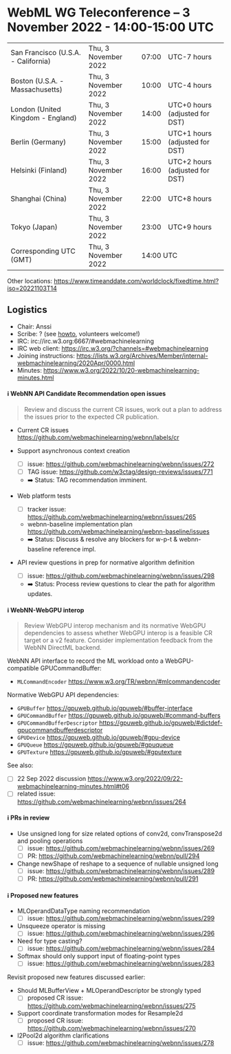 # WebML WG Teleconference – 3 November 2022 - 14:00-15:00 UTC

<table>
<tr><td> San Francisco (U.S.A. - California) <td> Thu, 3 November 2022 <td> 07:00 <td> UTC-7 hours
<tr><td> Boston (U.S.A. - Massachusetts) <td> Thu, 3 November 2022 <td> 10:00 <td> UTC-4 hours
<tr><td> London (United Kingdom - England) <td> Thu, 3 November 2022 <td> 14:00 <td> UTC+0 hours (adjusted for DST)
<tr><td> Berlin (Germany) <td> Thu, 3 November 2022 <td> 15:00 <td> UTC+1 hours (adjusted for DST)
<tr><td> Helsinki (Finland) <td> Thu, 3 November 2022 <td> 16:00 <td> UTC+2 hours (adjusted for DST)
<tr><td> Shanghai (China) <td> Thu, 3 November 2022 <td> 22:00 <td> UTC+8 hours
<tr><td> Tokyo (Japan) <td> Thu, 3 November 2022 <td> 23:00 <td> UTC+9 hours
<tr><td> Corresponding UTC (GMT) <td> Thu, 3 November 2022 <td colspan=2> 14:00 UTC
</table>

Other locations: https://www.timeanddate.com/worldclock/fixedtime.html?iso=20221103T14

  </details>

## Logistics

* Chair: Anssi
* Scribe: ? (see [howto](https://github.com/webmachinelearning/meetings/blob/main/scribe-howto.md), volunteers welcome!)
* IRC: irc://irc.w3.org:6667/#webmachinelearning
* IRC web client: https://irc.w3.org/?channels=#webmachinelearning
* Joining instructions: https://lists.w3.org/Archives/Member/internal-webmachinelearning/2020Apr/0000.html
* Minutes: https://www.w3.org/2022/10/20-webmachinelearning-minutes.html


#### ℹ️ WebNN API Candidate Recommendation open issues

>Review and discuss the current CR issues, work out a plan to address the issues prior to the expected CR publication.

- Current CR issues https://github.com/webmachinelearning/webnn/labels/cr

- Support asynchronous context creation
  - [ ] issue: https://github.com/webmachinelearning/webnn/issues/272
  - [ ] TAG issue: https://github.com/w3ctag/design-reviews/issues/771
  - ➡️ Status: TAG recommendation imminent.

- Web platform tests
  - [ ] tracker issue: https://github.com/webmachinelearning/webnn/issues/265
  - webnn-baseline implementation plan https://github.com/webmachinelearning/webnn-baseline/issues 
  - ➡️ Status: Discuss & resolve any blockers for w-p-t & webnn-baseline reference impl.

- API review questions in prep for normative algorithm definition
  - [ ] issue: https://github.com/webmachinelearning/webnn/issues/298
  - ➡️ Status: Process review questions to clear the path for algorithm updates.

#### ℹ️ WebNN-WebGPU interop

>Review WebGPU interop mechanism and its normative WebGPU dependencies to assess whether WebGPU interop is a feasible CR target or a v2 feature. Consider implementation feedback from the WebNN DirectML backend.

WebNN API interface to record the ML workload onto a WebGPU-compatible GPUCommandBuffer:
- `MLCommandEncoder` https://www.w3.org/TR/webnn/#mlcommandencoder

Normative WebGPU API dependencies:
- `GPUBuffer` https://gpuweb.github.io/gpuweb/#buffer-interface
- `GPUCommandBuffer` https://gpuweb.github.io/gpuweb/#command-buffers
- `GPUCommandBufferDescriptor` https://gpuweb.github.io/gpuweb/#dictdef-gpucommandbufferdescriptor
- `GPUDevice` https://gpuweb.github.io/gpuweb/#gpu-device
- `GPUQueue` https://gpuweb.github.io/gpuweb/#gpuqueue
- `GPUTexture` https://gpuweb.github.io/gpuweb/#gputexture

See also:
- [ ] 22 Sep 2022 discussion https://www.w3.org/2022/09/22-webmachinelearning-minutes.html#t06
- [ ] related issue: https://github.com/webmachinelearning/webnn/issues/264

#### ℹ️ PRs in review

- Use unsigned long for size related options of conv2d, convTranspose2d and pooling operations
  - [ ] issue: https://github.com/webmachinelearning/webnn/issues/269
  - [ ] PR: https://github.com/webmachinelearning/webnn/pull/294

- Change newShape of reshape to a sequence of nullable unsigned long
  - [ ] issue: https://github.com/webmachinelearning/webnn/issues/289
  - [ ] PR: https://github.com/webmachinelearning/webnn/pull/291

#### ℹ️ Proposed new features

- MLOperandDataType naming recommendation
  - [ ] issue: https://github.com/webmachinelearning/webnn/issues/299

- Unsqueeze operator is missing
  - [ ] issue: https://github.com/webmachinelearning/webnn/issues/296

- Need for type casting?
  - [ ] issue: https://github.com/webmachinelearning/webnn/issues/284

- Softmax should only support input of floating-point types
  - [ ] issue: https://github.com/webmachinelearning/webnn/issues/283

Revisit proposed new features discussed earlier:

- Should MLBufferView + MLOperandDescriptor be strongly typed
  - [ ] proposed CR issue: https://github.com/webmachinelearning/webnn/issues/275

- Support coordinate transformation modes for Resample2d
  - [ ] proposed CR issue: https://github.com/webmachinelearning/webnn/issues/270

- l2Pool2d algorithm clarifications
  - [ ] issue: https://github.com/webmachinelearning/webnn/issues/278
